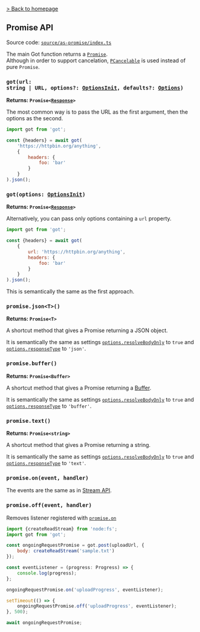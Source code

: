 [> Back to homepage](../readme.md#documentation)

## Promise API

Source code: [`source/as-promise/index.ts`](../source/as-promise/index.ts)

The main Got function returns a [`Promise`](https://developer.mozilla.org/docs/Web/JavaScript/Reference/Global_Objects/Promise).\
Although in order to support cancelation, [`PCancelable`](https://github.com/sindresorhus/p-cancelable) is used instead of pure `Promise`.

### <code>got(url: string | URL, options?: [OptionsInit](typescript.md#optionsinit), defaults?: [Options](2-options.md))</code>

**Returns: <code>Promise<[Response](response.md)>**</code>

The most common way is to pass the URL as the first argument, then the options as the second.

```js
import got from 'got';

const {headers} = await got(
	'https://httpbin.org/anything',
	{
		headers: {
			foo: 'bar'
		}
	}
).json();
```

### <code>got(options: [OptionsInit](typescript.md#optionsinit))</code>

**Returns: <code>Promise<[Response](3-streams.md#response-1)>**</code>

Alternatively, you can pass only options containing a `url` property.

```js
import got from 'got';

const {headers} = await got(
	{
		url: 'https://httpbin.org/anything',
		headers: {
			foo: 'bar'
		}
	}
).json();
```

This is semantically the same as the first approach.

### `promise.json<T>()`

**Returns: `Promise<T>`**

A shortcut method that gives a Promise returning a JSON object.

It is semantically the same as settings [`options.resolveBodyOnly`](2-options.md#resolvebodyonly) to `true` and [`options.responseType`](2-options.md#responsetype) to `'json'`.

### `promise.buffer()`

**Returns: `Promise<Buffer>`**

A shortcut method that gives a Promise returning a [Buffer](https://nodejs.org/api/buffer.html).

It is semantically the same as settings [`options.resolveBodyOnly`](2-options.md#resolvebodyonly) to `true` and [`options.responseType`](2-options.md#responsetype) to `'buffer'`.

### `promise.text()`

**Returns: `Promise<string>`**

A shortcut method that gives a Promise returning a string.

It is semantically the same as settings [`options.resolveBodyOnly`](2-options.md#resolvebodyonly) to `true` and [`options.responseType`](2-options.md#responsetype) to `'text'`.

### `promise.on(event, handler)`

The events are the same as in [Stream API](3-streams.md#events).

### `promise.off(event, handler)`

Removes listener registered with [`promise.on`](1-promise.md#promiseonevent-handler)

```js
import {createReadStream} from 'node:fs';
import got from 'got';

const ongoingRequestPromise = got.post(uploadUrl, {
    body: createReadStream('sample.txt')
});

const eventListener = (progress: Progress) => {
    console.log(progress);
};

ongoingRequestPromise.on('uploadProgress', eventListener);

setTimeout(() => {
    ongoingRequestPromise.off('uploadProgress', eventListener);
}, 500);

await ongoingRequestPromise;
```
